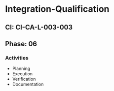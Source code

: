 # Integration-Qualification

## CI: CI-CA-L-003-003
## Phase: 06

### Activities
- Planning
- Execution
- Verification
- Documentation
